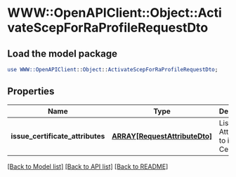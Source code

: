 # WWW::OpenAPIClient::Object::ActivateScepForRaProfileRequestDto

## Load the model package
```perl
use WWW::OpenAPIClient::Object::ActivateScepForRaProfileRequestDto;
```

## Properties
Name | Type | Description | Notes
------------ | ------------- | ------------- | -------------
**issue_certificate_attributes** | [**ARRAY[RequestAttributeDto]**](RequestAttributeDto.md) | List of Attributes to issue Certificate | 

[[Back to Model list]](../README.md#documentation-for-models) [[Back to API list]](../README.md#documentation-for-api-endpoints) [[Back to README]](../README.md)


